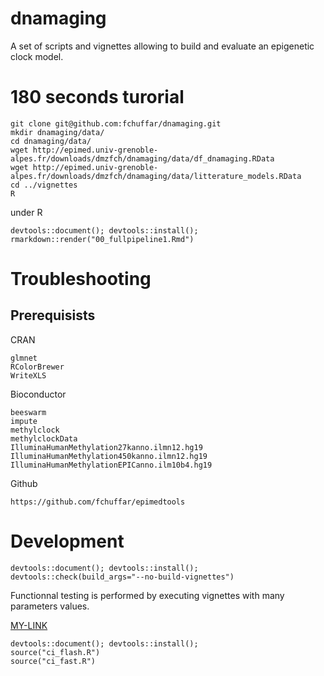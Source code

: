 # dnamaging
A set of scripts and vignettes allowing to build and evaluate an epigenetic clock model.



# 180 seconds turorial

```
git clone git@github.com:fchuffar/dnamaging.git
mkdir dnamaging/data/
cd dnamaging/data/
wget http://epimed.univ-grenoble-alpes.fr/downloads/dmzfch/dnamaging/data/df_dnamaging.RData
wget http://epimed.univ-grenoble-alpes.fr/downloads/dmzfch/dnamaging/data/litterature_models.RData
cd ../vignettes
R
```

under R

```
devtools::document(); devtools::install();
rmarkdown::render("00_fullpipeline1.Rmd")
```

# Troubleshooting

## Prerequisists

CRAN

``` 
glmnet
RColorBrewer
WriteXLS
```


Bioconductor
    
```
beeswarm
impute
methylclock
methylclockData
IlluminaHumanMethylation27kanno.ilmn12.hg19
IlluminaHumanMethylation450kanno.ilmn12.hg19
IlluminaHumanMethylationEPICanno.ilm10b4.hg19  
```


  
Github

```
https://github.com/fchuffar/epimedtools

```

# Development

```
devtools::document(); devtools::install(); devtools::check(build_args="--no-build-vignettes")
```



Functionnal testing is performed by executing vignettes with many parameters values.

[MY-LINK](vignettes/ci.R)

```
devtools::document(); devtools::install();
source("ci_flash.R")
source("ci_fast.R")
```

